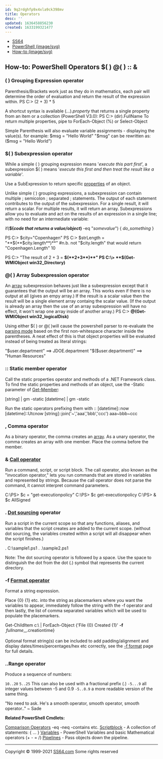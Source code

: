 ```yaml
---
id: 9q2rdghfp9x4xla9ck398mv
title: Operators
desc: ''
updated: 1636458856230
created: 1633199321477
---
```


* [SS64](https://ss64.com/)
* [PowerShell (image/svg)](https://ss64.com/ps)
* [How-to (image/svg)](https://ss64.com/ps/syntax.html)

## How-to: PowerShell Operators $( ) @( ) :: &

### ( ) Grouping Expression operator

Parenthesis/Brackets work just as they do in mathematics, each pair will determine the order of evaluation and return the result of the expression within.
PS C:\> (2 + 3) * 5
>
A shortcut syntax is available (…).*property* that returns a single property from an item or a collection (PowerShell V3.0):
PS C:\> (dir).FullName
To return multiple properties, pipe to ForEach-Object (%) or Select-Object
>
Simple Parenthesis will also evaluate variable assignments - displaying the value(s).
for example:
$msg = "Hello World"
"$msg"
can be rewritten as:
($msg = "Hello World")

### $( ) Subexpression operator

While a simple ( ) grouping expression means '*execute this part first*', a subexpression $( ) means '*execute this first and then treat the result like a variable*'.
>
Use a SubExpression to return specific [properties](https://ss64.com/ps/get-member.html) of an object.
>
Unlike simple ( ) grouping expressions, a subexpression can contain multiple ; semicolon ; separated ; statements.
The output of each statement contributes to the output of the subexpression. For a single result, it will return a scalar. For multiple results, it will return an array.
Subexpressions allow you to evaluate and act on the results of an expression in a single line; with no need for an intermediate variable:

if(**$(***code that returns a value/object***)** -eq "*somevalue*") { *do_something* }
>
PS C:\> $city="Copenhagen"
PS C:\> $strLength = "**$(**$city.length**)**" #n.b. not "$city.length" that would return "Copenhagen.Length"
10

PS C:\> "The result of 2 + 3 = **$(**2+3**)**"
PS C:\> **$(**Get-WMIObject win32_Directory**)**

### @( ) Array Subexpression operator

An [array](https://ss64.com/ps/syntax-arrays.html) subexpression behaves just like a subexpression except that it guarantees that the output will be an array.
This works even if there is no output at all (gives an empy array.)
If the result is a scalar value then the result will be a single element array containg the scalar value.
(If the output is already an array then the use of an array subexpression will have no effect, it won't wrap one array inside of another array.)
PS C:\> **@(**Get-WMIObject win32_logicalDisk**)**

Using either $( ) or @( )will cause the powershell parser to re-evaluate the [parsing mode](https://rkeithhill.wordpress.com/2007/11/24/effective-powershell-item-10-understanding-powershell-parsing-modes/) based on the first non-whitespace character inside the parentheses. A neat effect of this is that object properties will be evaluated instead of being treated as literal strings:

"$user.department" ==> JDOE.department
"$($user.department)" ==> "Human Resources"

### :: Static member operator

Call the static properties operator and methods of a .NET Framework class.
To find the static properties and methods of an object, use the -Static parameter of [Get-Member](https://ss64.com/ps/get-member.html):
>
[string] | gm -static
[datetime] | gm -static
>
Run the static operators prefixing them with ::
[datetime]::now
[datetime]::Utcnow
[string]::join('~','aaa','bbb','ccc')
aaa~bbb~ccc

### , Comma operator

As a binary operator, the comma creates an [array](https://ss64.com/ps/syntax-arrays.html).
As a unary operator, the comma creates an array with one member. Place the comma before the member.

### & [Call operator](https://ss64.com/ps/call.html)

Run a command, script, or script block. The call operator, also known as the "invocation operator," lets you run commands that are stored in variables and represented by strings. Because the call operator does not parse the command, it cannot interpret command parameters.
>
C:\PS> $c = "get-executionpolicy"
C:\PS> $c
get-executionpolicy
C:\PS> & $c
AllSigned

### . [Dot sourcing](https://ss64.com/ps/source.html) operator

Run a script in the current scope so that any functions, aliases, and variables that the script creates are added to the current scope. (without dot sourcing, the variables created within a script will all disappear when the script finishes.)
>
. C:\sample1.ps1
. .\sample2.ps1
>
Note: The dot sourcing operator is followed by a space. Use the space to distinguish the dot from the dot (.) symbol that represents the current directory.

### -f [Format operator](https://ss64.com/ps/syntax-f-operator.html)

Format a string expression.

Place {0} {1} etc. into the string as placemarkers where you want the variables to appear, immediately follow the string with the -f operator and then lastly, the list of comma separated variables which will be used to populate the placemarkers.

Get-ChildItem c:\ | ForEach-Object {'File {0} Created {1}' **-f** $_.fullname,$_.creationtime}

Optional format string(s) can be included to add padding/alignment and display dates/times/percentages/hex etc correctly, see the [-f format](https://ss64.com/ps/syntax-f-operator.html) page for full details.

### ..Range operator

Produce a sequence of numbers:

```10..20```
```5..25```
This can also be used with a fractional prefix (.)
```-5...9``` all integer values between -5 and 0.9
```-5..0.9``` a more readable version of the same thing.

"No need to ask. He's a smooth operator, smooth operator, smooth operator.." ~ Sade

**Related PowerShell Cmdlets:**

[Comparison Operators](https://ss64.com/ps/syntax-compare.html) -eq -neq -contains etc.
[Scriptblock](https://ss64.com/ps/syntax-scriptblock.html) - A collection of statements: { … }
[Variables](https://ss64.com/ps/syntax-variables.html) - PowerShell Variables and basic Mathematical operators (+ - = /)
[Pipelines](https://ss64.com/ps/syntax-pipeline.html) - Pass objects down the pipeline.

* * *

Copyright © 1999-2021 [SS64.com](https://ss64.com/)
Some rights reserved
